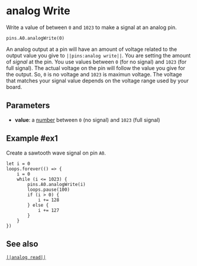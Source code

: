 # analog Write

Write a value of between `0` and `1023` to make a signal at an analog pin.

```sig
pins.A0.analogWrite(0)
```
An analog output at a pin will have an amount of voltage related to the output value
you give to ``||pins:analog write||``. You are setting the amount of _signal_ at the pin.
You use values between `0` (for no signal) and `1023` (for full signal). The actual voltage
on the pin will follow the value you give for the output. So, `0` is no voltage and `1023`
is maximun voltage. The voltage that matches your signal value depends on the
voltage range used by your board.

## Parameters

*  **value**: a [number](types/number) between `0` (no signal) and `1023` (full signal)


## Example #ex1

Create a sawtooth wave signal on pin `A0`.

```blocks
let i = 0
loops.forever(() => {
    i = 0
    while (i <= 1023) {
        pins.A0.analogWrite(i)
        loops.pause(100)
        if (i > 0) {
            i += 128
        } else {
            i += 127
        }
    }
})

```

## See also

[``||analog read||``](/reference/pins/analog-read)